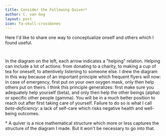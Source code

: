```yaml
---
title: Consider the Following Quiver*
author: C. van Gog
layout: post
icon: fa-skull-crossbones
---
```

<p>Here I'd like to share one way to conceptualize onself and others which I found useful.</p> 

<span class="image left"><img src="{{ 'assets/images/deepmath.jpg' | relative_url }}" alt="" /></span>

<img src="{{ 'assets/images/helping.png' | relative_url }}" alt="" />

<p>In the diagram on the left, each arrow indicates a "helping" relation. Helping can include a lot of actions: from donating
to a charity, to making a cup of tea for oneself, to attentively listening to someone else. I drew the diagram in this
way because of an important principle which frequent flyers will now: in case of emergency, first put on your own
oxygen mask, only then help others put on theirs. I think this principle generalizes: first make sure you adequately help yourself (beta), and only then help the other beings (alpha) or specific other people (gamma). You will be in a much better position to reach out after first taking care of yourself. Failure to do so is what I call <i>beta-deficiency</i>: a lack of self-care which risks negative health and well-being outcomes.</p>

<p>* A quiver is a nice mathematical structure which more or less captures the structure of the diagram I made. But it won't
be necessary to go into that.</p>
